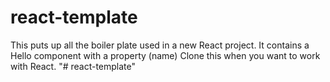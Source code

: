 # react-template

This puts up all the boiler plate used in a new React project. 
It contains a Hello component with a property (name)
Clone this when you want to work with React.
"# react-template" 
